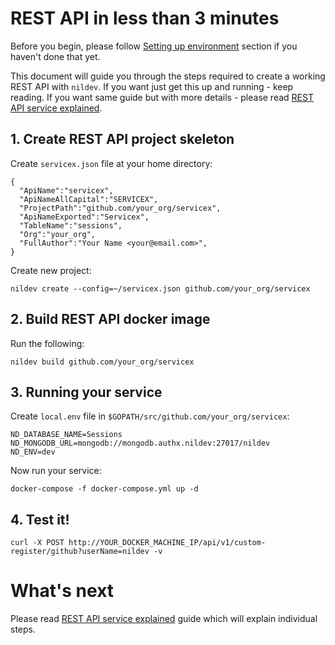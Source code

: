 # REST API in less than 3 minutes

Before you begin, please follow [Setting up environment](setting_up_environment.md) section if you haven't done that yet.

This document will guide you through the steps required to create a working REST API with `nildev`. If you want just get this up and running - keep reading. If you want same guide but with more details - please read [REST API service explained](rest_api_service_explained.md).

## 1. Create REST API project skeleton

Create `servicex.json` file at your home directory:
```
{
  "ApiName":"servicex",
  "ApiNameAllCapital":"SERVICEX",
  "ProjectPath":"github.com/your_org/servicex",
  "ApiNameExported":"Servicex",
  "TableName":"sessions",
  "Org":"your_org",
  "FullAuthor":"Your Name <your@email.com>",
}
```

Create new project:

```
nildev create --config=~/servicex.json github.com/your_org/servicex
```

## 2. Build REST API docker image

Run the following:

```
nildev build github.com/your_org/servicex
```

## 3. Running your service

Create `local.env` file in `$GOPATH/src/github.com/your_org/servicex`:

```
ND_DATABASE_NAME=Sessions
ND_MONGODB_URL=mongodb://mongodb.authx.nildev:27017/nildev
ND_ENV=dev
```

Now run your service:
```
docker-compose -f docker-compose.yml up -d
```

## 4. Test it!

```
curl -X POST http://YOUR_DOCKER_MACHINE_IP/api/v1/custom-register/github?userName=nildev -v
```

# What's next

Please read [REST API service explained](rest_api_service_explained.md) guide which will explain individual steps.
